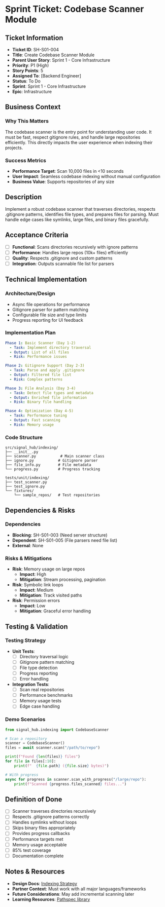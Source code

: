 # Sprint Ticket: Codebase Scanner Module

## Ticket Information
- **Ticket ID**: SH-S01-004
- **Title**: Create Codebase Scanner Module
- **Parent User Story**: Sprint 1 - Core Infrastructure
- **Priority**: P1 (High)
- **Story Points**: 5
- **Assigned To**: [Backend Engineer]
- **Status**: To Do
- **Sprint**: Sprint 1 - Core Infrastructure
- **Epic**: Infrastructure

## Business Context
### Why This Matters
The codebase scanner is the entry point for understanding user code. It must be fast, respect gitignore rules, and handle large repositories efficiently. This directly impacts the user experience when indexing their projects.

### Success Metrics
- **Performance Target**: Scan 10,000 files in <10 seconds
- **User Impact**: Seamless codebase indexing without manual configuration
- **Business Value**: Supports repositories of any size

## Description
Implement a robust codebase scanner that traverses directories, respects .gitignore patterns, identifies file types, and prepares files for parsing. Must handle edge cases like symlinks, large files, and binary files gracefully.

## Acceptance Criteria
- [ ] **Functional**: Scans directories recursively with ignore patterns
- [ ] **Performance**: Handles large repos (10k+ files) efficiently
- [ ] **Quality**: Respects .gitignore and custom patterns
- [ ] **Integration**: Outputs scannable file list for parsers

## Technical Implementation

### Architecture/Design
- Async file operations for performance
- Gitignore parser for pattern matching
- Configurable file size and type limits
- Progress reporting for UI feedback

### Implementation Plan
```yaml
Phase 1: Basic Scanner (Day 1-2)
  - Task: Implement directory traversal
  - Output: List of all files
  - Risk: Performance issues

Phase 2: Gitignore Support (Day 2-3)
  - Task: Parse and apply .gitignore
  - Output: Filtered file list
  - Risk: Complex patterns

Phase 3: File Analysis (Day 3-4)
  - Task: Detect file types and metadata
  - Output: Enriched file information
  - Risk: Binary file handling

Phase 4: Optimization (Day 4-5)
  - Task: Performance tuning
  - Output: Fast scanning
  - Risk: Memory usage
```

### Code Structure
```
src/signal_hub/indexing/
├── __init__.py
├── scanner.py           # Main scanner class
├── ignore.py           # Gitignore parser
├── file_info.py        # File metadata
└── progress.py         # Progress tracking

tests/unit/indexing/
├── test_scanner.py
├── test_ignore.py
└── fixtures/
    └── sample_repos/   # Test repositories
```

## Dependencies & Risks
### Dependencies
- **Blocking**: SH-S01-003 (Need server structure)
- **Dependent**: SH-S01-005 (File parsers need file list)
- **External**: None

### Risks & Mitigations
- **Risk**: Memory usage on large repos
  - **Impact**: High
  - **Mitigation**: Stream processing, pagination
- **Risk**: Symbolic link loops
  - **Impact**: Medium
  - **Mitigation**: Track visited paths
- **Risk**: Permission errors
  - **Impact**: Low
  - **Mitigation**: Graceful error handling

## Testing & Validation

### Testing Strategy
- **Unit Tests**: 
  - [ ] Directory traversal logic
  - [ ] Gitignore pattern matching
  - [ ] File type detection
  - [ ] Progress reporting
  - [ ] Error handling
- **Integration Tests**:
  - [ ] Scan real repositories
  - [ ] Performance benchmarks
  - [ ] Memory usage tests
  - [ ] Edge case handling

### Demo Scenarios
```python
from signal_hub.indexing import CodebaseScanner

# Scan a repository
scanner = CodebaseScanner()
files = await scanner.scan("/path/to/repo")

print(f"Found {len(files)} files")
for file in files[:10]:
    print(f"  {file.path} ({file.size} bytes)")

# With progress
async for progress in scanner.scan_with_progress("/large/repo"):
    print(f"Scanned {progress.files_scanned} files...")
```

## Definition of Done
- [ ] Scanner traverses directories recursively
- [ ] Respects .gitignore patterns correctly
- [ ] Handles symlinks without loops
- [ ] Skips binary files appropriately
- [ ] Provides progress callbacks
- [ ] Performance targets met
- [ ] Memory usage acceptable
- [ ] 85% test coverage
- [ ] Documentation complete

## Notes & Resources
- **Design Docs**: [Indexing Strategy](../../architecture/indexing-strategy.md)
- **Partner Context**: Must work with all major languages/frameworks
- **Future Considerations**: May add incremental scanning later
- **Learning Resources**: [Pathspec library](https://github.com/cpburnz/python-pathspec)